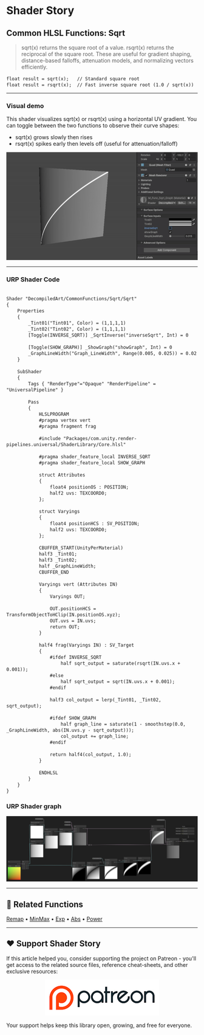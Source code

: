 # Shader Story

## Common HLSL Functions: Sqrt

> sqrt(x) returns the square root of a value.
> rsqrt(x) returns the reciprocal of the square root.
> These are useful for gradient shaping, distance-based falloffs, attenuation models, and normalizing vectors efficiently.

```hlsl
float result = sqrt(x);   // Standard square root
float result = rsqrt(x);  // Fast inverse square root (1.0 / sqrt(x))

```
---

### Visual demo
This shader visualizes sqrt(x) or rsqrt(x) using a horizontal UV gradient.
You can toggle between the two functions to observe their curve shapes:

- sqrt(x) grows slowly then rises
- rsqrt(x) spikes early then levels off (useful for attenuation/falloff)

<p align="center">
<img src="https://github.com/DeGGeD/ShaderStory/blob/main/Resources/Images/Chapters/CommonFunctions/Sqrt/DA_CommonFuncs_Sqrt_Demo_01.gif" alt="Shader Story: Function - Sqrt" title="Shader Story: Function - Sqrt">
</p>

---
### URP Shader Code

```hlsl

Shader "DecompiledArt/CommonFunctions/Sqrt/Sqrt"
{
    Properties
    {
        _Tint01("Tint01", Color) = (1,1,1,1)
        _Tint02("Tint02", Color) = (1,1,1,1)
        [Toggle(INVERSE_SQRT)] _SqrtInverse("inverseSqrt", Int) = 0

        [Toggle(SHOW_GRAPH)] _ShowGraph("showGraph", Int) = 0
        _GraphLineWidth("Graph_LineWidth", Range(0.005, 0.025)) = 0.02
    }

    SubShader
    {
        Tags { "RenderType"="Opaque" "RenderPipeline" = "UniversalPipeline" }

        Pass
        {
            HLSLPROGRAM
            #pragma vertex vert
            #pragma fragment frag

            #include "Packages/com.unity.render-pipelines.universal/ShaderLibrary/Core.hlsl"

            #pragma shader_feature_local INVERSE_SQRT
            #pragma shader_feature_local SHOW_GRAPH

            struct Attributes
            {
                float4 positionOS : POSITION;
                half2 uvs: TEXCOORD0;
            };

            struct Varyings
            {
                float4 positionHCS : SV_POSITION;
                half2 uvs: TEXCOORD0;
            };

            CBUFFER_START(UnityPerMaterial)
            half3 _Tint01;
            half3 _Tint02;
            half _GraphLineWidth;
            CBUFFER_END

            Varyings vert (Attributes IN)
            {
                Varyings OUT;

                OUT.positionHCS = TransformObjectToHClip(IN.positionOS.xyz);
                OUT.uvs = IN.uvs;
                return OUT;
            }

            half4 frag(Varyings IN) : SV_Target
            {
                #ifdef INVERSE_SQRT
                    half sqrt_output = saturate(rsqrt(IN.uvs.x + 0.001));
                #else
                    half sqrt_output = sqrt(IN.uvs.x + 0.001);
                #endif

                half3 col_output = lerp(_Tint01, _Tint02, sqrt_output);

                #ifdef SHOW_GRAPH
                    half graph_line = saturate(1 - smoothstep(0.0, _GraphLineWidth, abs(IN.uvs.y - sqrt_output)));
                    col_output += graph_line;
                #endif

                return half4(col_output, 1.0);
            }

            ENDHLSL
        }
    }
}

```

### URP Shader graph
<p align="center">
<img src="https://github.com/DeGGeD/ShaderStory/blob/main/Resources/Images/Chapters/CommonFunctions/Sqrt/DA_CommonFuncs_Sqrt_Graph_01.png" alt="Shader Story: Function - Sqrt" title="Shader Story: Function - Sqrt">
</p>

---

## 🔗 Related Functions

[Remap](https://github.com/DeGGeD/ShaderStory/blob/main/Chapters/CommonFunctions/Remap.md) • [MinMax](https://github.com/DeGGeD/ShaderStory/blob/main/Chapters/CommonFunctions/MinMax.md) • [Exp](https://github.com/DeGGeD/ShaderStory/blob/main/Chapters/CommonFunctions/Exp.md) • [Abs](https://github.com/DeGGeD/ShaderStory/blob/main/Chapters/CommonFunctions/Abs.md) • [Power](https://github.com/DeGGeD/ShaderStory/blob/main/Chapters/CommonFunctions/Power.md)

---

## ❤️ Support Shader Story

If this article helped you, consider supporting the project on Patreon - you'll get access to the related source files, reference cheat-sheets, and other exclusive resources:

<p align="center">
  <a href="https://www.patreon.com/decompiled_art" target="_blank">
    <img src="https://github.com/DeGGeD/ShaderStory/blob/main/Resources/Images/Github/ShaderStory_Github_Patreon.jpg" alt="DecompiledArt on Patreon">
  </a>
</p>

Your support helps keep this library open, growing, and free for everyone.
